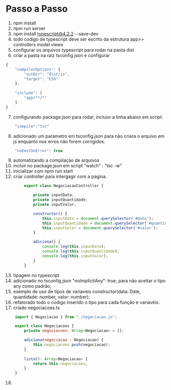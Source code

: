 # Passo a Passo

1. npm install
2. npm run server
3. npm install typescript@4.2.2 --save-dev
4. todo codigo de typescript deve ser escrito da estrutura 
    app>>
    controllers
    model
    views
5. configurar os arquivos typescript para rodar na pasta dist
6. criar a pasta na raiz tsconfig.json e configurar

```js
{
    "compilerOptions": {
        "outDir": "dist/js",
        "target": "ES6"
    },
    
    "include": [
        "app/**/*"
    ]
}
```

7. configurando package.json para rodar, incluso a linha abaixo em script.
```js
    "compile":"tsc"
```

8. adicionado um parametro em tsconfig.json para não criara o arquivo em js enquanto nos erros não forem corrigidos.
```js
    "noEmitOnError": true
```
9. automatizando a compilação de arquivos
10. incluir no package.json em script "watch" : "tsc -w"
11. inicializar com npm run start 
12. criar controller para intergagir com a pagina.
```js
        export class NegociacaoController {

            private inputData; 
            private inputQuantidade;
            private inputValor;

            constructor() {
                this.inputData = document.querySelector('#data');
                this.inputQuantidade = document.querySelector('#quantidade');
                this.inputValor = document.querySelector('#valor');
            }

            adiciona() {
                console.log(this.inputData);
                console.log(this.inputQuantidade);
                console.log(this.inputValor);
            }
        }
```

13. tipagem no typescript
14. adicionado no tsconfig.json "noImplicitAny": true, para não aceitar o tipo any como padrão;
15. exemplo de uso de tipos de variaveis constructor(data: Date, quantidade: number, valor: number);
16. refatorado todo o codigo inserido o tipo para cada função e variavéis.
17. criado negociacoes.ts 

```js
    import { Negociacao } from "./negociacao.js";

    export class Negociacoes {
        private negociacoes: Array<Negociacao> = [];

        adiciona(negociacao : Negociacao) {
            this.negociacoes.push(negociacao);
        }
        
        lista(): Array<Negociacao> {
            return this.negociacoes;        
        }
    }
```

18.


